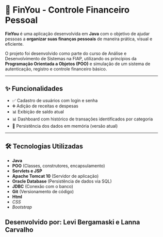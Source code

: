 # 💸 FinYou - Controle Financeiro Pessoal

**FinYou** é uma aplicação desenvolvida em **Java** com o objetivo de ajudar pessoas a **organizar suas finanças pessoais** de maneira prática, visual e eficiente.

O projeto foi desenvolvido como parte do curso de Análise e Desenvolvimento de Sistemas na FIAP, utilizando os princípios da **Programação Orientada a Objetos (POO)** e simulação de um sistema de autenticação, registro e controle financeiro básico.

---

## ✨ Funcionalidades

- ✅ Cadastro de usuários com login e senha
- ➕ Adição de receitas e despesas
- 📊 Exibição de saldo atual
- 📊 Dashboard com histórico de transações identificados por categoria
- 📁 Persistência dos dados em memória (versão atual)

---

## 🛠️ Tecnologias Utilizadas

- **Java**  
- **POO** (Classes, construtores, encapsulamento)
- **Servlets e JSP**
- **Apache Tomcat 10** (Servidor de aplicação)
- **Oracle Database** (Persistência de dados via SQL)
- **JDBC** (Conexão com o banco)
- **Git** (Versionamento de código)
- **Html**
- *CSS*
- *Bootstrap* 


##  Desenvolvido por: Levi Bergamaski e Lanna Carvalho
